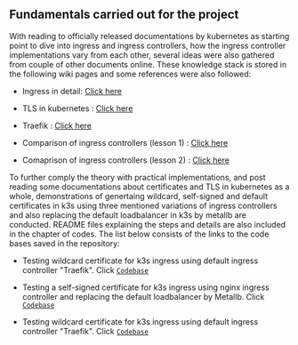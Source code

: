 ## Fundamentals carried out for the project

With reading to officially released documentations by kubernetes as starting point to dive into ingress and ingress controllers, how the ingress controller implementations vary from each other, several ideas were also gathered from couple of other documents online. These knowledge stack is stored in the following wiki pages and some references were also followed:

* Ingress in detail: <a href="https://github.com/dikshita-git/RP_Ingress_security-IPv4_and_IPv6/wiki/Ingress#introduction-to-ingress">Click here</a>

* TLS in kubernetes : <a href="https://github.com/dikshita-git/RP_Ingress_security-IPv4_and_IPv6/wiki/TLS-in-Kubernetes">Click here</a>

* Traefik : <a href="https://github.com/dikshita-git/RP_Ingress_security-IPv4_and_IPv6/wiki/Traefik">Click here</a>

* Comparison of ingress controllers (lesson 1) : <a href="https://kubevious.io/blog/post/comparing-top-ingress-controllers-for-kubernetes">Click here</a>

* Comaprison of ingress controllers (lesson 2) : <a href="https://www.google.com/search?q=comparison+of+ingress+controllers&rlz=1C1GCEA_enDE961DE961&sxsrf=ALiCzsYYWsVmFuRc8zkETVGrsZhACfAdfw:1665426928045&source=lnms&tbm=isch&sa=X&ved=2ahUKEwi33cfjptb6AhXORPEDHVjpAgQQ_AUoAXoECAIQAw&biw=1280&bih=577&dpr=1.5#imgrc=dUIJBw88gvPwiM">Click here</a>


To further comply the theory with practical implementations, and post reading some documentations about certificates and TLS in kubernetes as a whole, demonstrations of genertaing wildcard, self-signed  and default certificates in k3s using three mentioned variations of ingress controllers and also replacing the default loadbalancer in k3s by metallb are conducted. README files explaining the steps and details are also included in the chapter of codes. The list below consists of the links to the code bases saved in the repository:


* Testing wildcard certificate for k3s ingress using default ingress controller "Traefik". Click <a href="https://github.com/dikshita-git/RP_Ingress_security-IPv4_and_IPv6/tree/main/K3s/Demo/Certificate_with_k3s%2Btraefik"><code>Codebase</code></a> 

* Testing a self-signed certificate for k3s ingress using nginx ingress controller and replacing the default loadbalancer by Metallb. Click <a href="https://github.com/dikshita-git/RP_Ingress_security-IPv4_and_IPv6/tree/main/K3s/Demo/Certificate_with_k3s%2Bnginx"><code>Codebase</code></a> 

* Testing wildcard certificate for k3s ingress using default ingress controller "Traefik". Click <a href="https://github.com/dikshita-git/RP_Ingress_security-IPv4_and_IPv6/tree/main/K3s/Demo/Certificate_with_k3s%2Btraefik"><code>Codebase</code></a> 
